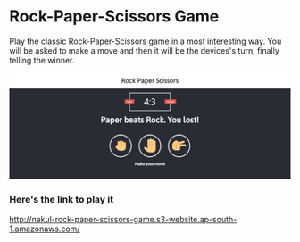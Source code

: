 # Rock-Paper-Scissors Game
Play the classic Rock-Paper-Scissors game in a most interesting way. You will be asked to make a move and then it will be the devices's turn, finally telling the winner.

![Rock-Paper-Scissors](images/rock-paper-scissors.png)

### Here's the link to play it
http://nakul-rock-paper-scissors-game.s3-website.ap-south-1.amazonaws.com/